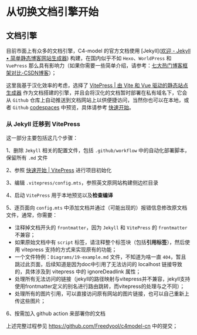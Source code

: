 # 从切换文档引擎开始

## 文档引擎

目前市面上有众多的文档引擎，C4-model 的官方文档使用 [Jekyll]([欢迎 - Jekyll • 简单静态博客网站生成器](https://jekyllcn.com/docs/home/)) 构建，在国内似乎不如 `Hexo`、`WorldPress` 和 `VuePress` 那么具有影响力（如果你需要一些简单介绍，请参考：[七大热门博客框架对比-CSDN博客](https://blog.csdn.net/weixin_42365530/article/details/107840934)）；

这里我基于汉化效率的考虑，选择了 [VitePress | 由 Vite 和 Vue 驱动的静态站点生成器](https://vitepress.dev/zh/) 作为文档搭建的引擎，并且会将汉化的文档暂时部署在私有域名下，它会从 `Github` 仓库上自动推送到文档网站上以供便捷访问，当然你也可以在本地，或者 `Github` [codespaces](https://docs.github.com/en/codespaces) 中预览，具体请参考 [快速开始](../../guide/quick-start.html)。

### 从 Jekyll 迁移到 VitePress

这一部分主要包括这几个步骤：

1、删除 `Jekyll` 相关的配置文件，包括 `.github/workflow` 中的自动化部署脚本，保留所有 `.md` 文件

2、参照 [快速开始 | VitePress](https://vitepress.dev/zh/guide/getting-started) 进行项目初始化

3、编辑 `.vitepress/config.mts`，参照英文原网站构建侧边栏目录

4、启动 `VitePress` 用于本地预览以及**检查编译**

5、逐页面向 `config.mts` 中添加文档并通过（可能出现的）报错信息修改原文档文件，通常，你需要：

- 注释掉文档开头的 `frontmatter`，因为 `Jekyll` 和 `VitePress` 的 `frontmatter` 不兼容；
- 如果原始文档中有 `script` 标签，请注释整个标签块（包括**引用标签**），然后使用 vitepress 支持的方式来实现原有的功能；
- 一个文件特例：`Diagrams/19-example.md` 文件，不知道为啥一直 `404`，暂且跳过此页面，后续知道是因为doc中引用了无法访问的 localhost 链接导致的，具体涉及到 vitepress 中的 ignoreDeadlink 属性；
- 处理所有无法访问的链接（jekyll的路径映射与vitepress并不兼容，jekyll支持使用frontmatter定义的别名进行路由跳转，而vitepress的处理与之不同）；
- 处理所有的图片引用，可以直接访问原有网站的图片链接，也可以自己重新上传这些图片；

6、按需加入 github action 来部署你的文档

上述完整过程参见 https://github.com/Freedyool/c4model-cn 中的提交；